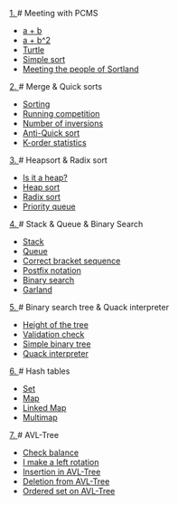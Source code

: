 <a href = "./I%20semester/Problems/problems1.pdf"> 1. </a> # Meeting with PCMS
<ul> 
  <li><a href = "./I%20semester/Labs/LW1-Easy/a_plus_b.cpp"> a + b </a></li>
  <li><a href = "./I%20semester/Labs/LW1-Easy/a_plus_b2.cpp"> a + b^2 </a></li>
  <li><a href = "./I%20semester/Labs/LW1-Easy/turtle.cpp"> Turtle </a></li>
  <li><a href = "./I%20semester/Labs/LW1-Easy/sort.cpp"> Simple sort </a></li>
  <li><a href = "./I%20semester/Labs/LW1-Easy/sortx3.cpp"> Meeting the people of Sortland </a></li>
</ul>

<a href = "./I%20semester/Problems/problems2.pdf"> 2. </a> # Merge & Quick sorts
<ul> 
  <li><a href = "./I%20semester/Labs/LW2-Sorts/QS_MS.cpp"> Sorting </a></li>
  <li><a href = "./I%20semester/Labs/LW2-Sorts/MStrings.cpp"> Running competition</a></li>
  <li><a href = "./I%20semester/Labs/LW2-Sorts/inversions_ez.cpp"> Number of inversions </a></li>
  <li><a href = "./I%20semester/Labs/LW2-Sorts/AntiQS.cpp"> Anti-Quick sort </a></li>
  <li><a href = "./I%20semester/Labs/LW2-Sorts/Kstatistic.cpp"> K-order statistics </a></li>
</ul>

<a href = "./I%20semester/Problems/problems3.pdf"> 3. </a> # Heapsort & Radix sort
<ul> 
  <li><a href = "./I%20semester/Labs/LW3-Heaps/IsItPiramid.cpp"> Is it a heap? </a></li>
  <li><a href = "./I%20semester/Labs/LW3-Heaps/PiramidalSort.cpp"> Heap sort </a></li>
  <li><a href = "./I%20semester/Labs/LW3-Heaps/DigitalSort.cpp"> Radix sort </a></li>
  <li><a href = "./I%20semester/Labs/LW3-Heaps/PriorityQueue.cpp"> Priority queue </a></li>
</ul>

<a href = "./I%20semester/Problems/problems4.pdf"> 4. </a> # Stack & Queue & Binary Search
<ul> 
  <li><a href = "./I%20semester/Labs/LW4-StackQueueBinSearch/solution%20with%20lists/Stack.cpp"> Stack </a></li>
  <li><a href = "./I%20semester/Labs/LW4-StackQueueBinSearch/solution%20with%20lists/Queue.cpp"> Queue </a></li>
  <li><a href = "./I%20semester/Labs/LW4-StackQueueBinSearch/solution%20with%20lists/CorrectBracketSequence.cpp"> Correct bracket sequence </a></li>
  <li><a href = "./I%20semester/Labs/LW4-StackQueueBinSearch/solution%20with%20lists/PostfixNotation.cpp"> Postfix notation </a></li>
  <li><a href = "./I%20semester/Labs/LW4-StackQueueBinSearch/binsearch.cpp"> Binary search </a></li>
  <li><a href = "./I%20semester/Labs/LW4-StackQueueBinSearch/garland.cpp"> Garland </a></li>
</ul>

<a href = "./I%20semester/Problems/problems5.pdf"> 5. </a> # Binary search tree & Quack interpreter
<ul> 
  <li><a href = "./I%20semester/Labs/LW5-BinaryTree/HeightOfTheTree.cpp"> Height of the tree </a></li>
  <li><a href = "./I%20semester/Labs/LW5-BinaryTree/Validation.cpp"> Validation check </a></li>
  <li><a href = "./I%20semester/Labs/LW5-BinaryTree/SimpleBinaryTree.cpp"> Simple binary tree </a></li>
  <li><a href = "./I%20semester/Labs/LW5-BinaryTree/Quack.cpp"> Quack interpreter </a></li>
</ul>

<a href = "./I%20semester/Problems/problems6.pdf"> 6. </a> # Hash tables
<ul> 
  <li><a href = "./I%20semester/Labs/LW6-HashTables/Set.cpp"> Set </a></li>
  <li><a href = "./I%20semester/Labs/LW6-HashTables/Map.cpp"> Map </a></li>
  <li><a href = "./I%20semester/Labs/LW6-HashTables/LinkedMap.cpp"> Linked Map </a></li>
  <li><a href = "./I%20semester/Labs/LW6-HashTables/MultiMap.cpp"> Multimap</a></li>
</ul>

<a href = "./I%20semester/Problems/problems7.pdf"> 7. </a> # AVL-Tree
<ul> 
  <li><a href = "./I%20semester/Labs/LW7-AVL-Tree/CheckBalance.cpp"> Check balance </a></li>
  <li><a href = "./I%20semester/Labs/LW7-AVL-Tree/Rotations.cpp"> I make a left rotation </a></li>
  <li><a href = "./I%20semester/Labs/LW7-AVL-Tree/Push.cpp"> Insertion in AVL-Tree </a></li>
  <li><a href = "./I%20semester/Labs/LW7-AVL-Tree/Delete.cpp"> Deletion from AVL-Tree </a></li>
  <li><a href = "./I%20semester/Labs/LW7-AVL-Tree/AVLset.cpp"> Ordered set on AVL-Tree</a></li>
</ul>

